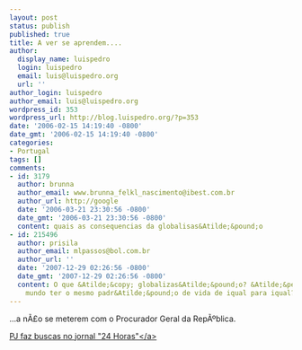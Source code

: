 ```yaml
---
layout: post
status: publish
published: true
title: A ver se aprendem....
author:
  display_name: luispedro
  login: luispedro
  email: luis@luispedro.org
  url: ''
author_login: luispedro
author_email: luis@luispedro.org
wordpress_id: 353
wordpress_url: http://blog.luispedro.org/?p=353
date: '2006-02-15 14:19:40 -0800'
date_gmt: '2006-02-15 14:19:40 -0800'
categories:
- Portugal
tags: []
comments:
- id: 3179
  author: brunna
  author_email: www.brunna_felkl_nascimento@ibest.com.br
  author_url: http://google
  date: '2006-03-21 23:30:56 -0800'
  date_gmt: '2006-03-21 23:30:56 -0800'
  content: quais as consequencias da globalisas&Atilde;&pound;o
- id: 215496
  author: prisila
  author_email: mlpassos@bol.com.br
  author_url: ''
  date: '2007-12-29 02:26:56 -0800'
  date_gmt: '2007-12-29 02:26:56 -0800'
  content: O que &Atilde;&copy; globalizas&Atilde;&pound;o? &Atilde;&permil; todo
    mundo ter o mesmo padr&Atilde;&pound;o de vida de iqual para iqual?
---
```

<p>...a n&Atilde;&pound;o se meterem com o Procurador Geral da Rep&Atilde;&ordm;blica.</p>
<p><a href="http:&#47;&#47;www.publico.clix.pt&#47;shownews.asp?id=1247938&idCanal=95">PJ faz buscas no jornal "24 Horas"<&#47;a></p>
